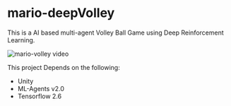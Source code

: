 # mario-deepVolley
This is a AI based multi-agent Volley Ball Game using Deep Reinforcement Learning.

![[mario-volley video](AIMultiVolley.png)](https://www.youtube.com/watch?v=_FH0q9lkqOc)

This project Depends on the following:

* Unity
* ML-Agents v2.0
* Tensorflow 2.6

